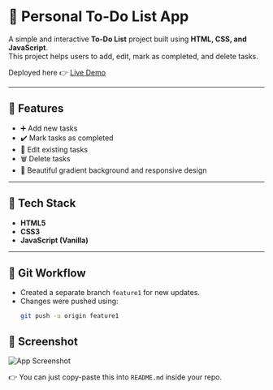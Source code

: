 # 📝 Personal To-Do List App

A simple and interactive **To-Do List** project built using **HTML, CSS, and JavaScript**.  
This project helps users to add, edit, mark as completed, and delete tasks.  

Deployed here 👉 [Live Demo](https://personal-to-do-list-project.netlify.app/)

---

## 🚀 Features
- ➕ Add new tasks  
- ✔️ Mark tasks as completed  
- 📝 Edit existing tasks  
- 🗑️ Delete tasks  
- 🎨 Beautiful gradient background and responsive design  

---

## 📂 Tech Stack
- **HTML5**  
- **CSS3**  
- **JavaScript (Vanilla)**  

---

## 🔀 Git Workflow
- Created a separate branch `feature1` for new updates.  
- Changes were pushed using:
  ```bash
  git push -u origin feature1
## 📸 Screenshot

![App Screenshot](./Screenshot.png)

👉 You can just copy-paste this into `README.md` inside your repo.  



